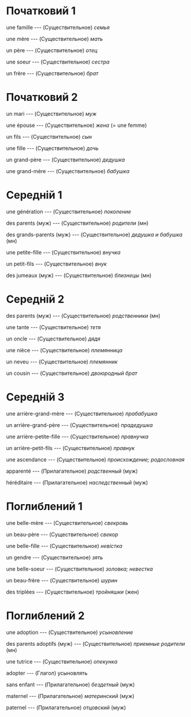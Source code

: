 # Початковий 1

une famille --- (Существительное)
*семья*



une mère --- (Существительное)
*мать*



un père --- (Существительное)
*отец*



une soeur --- (Существительное)
*сестра*



un frère --- (Существительное)
*брат*



# Початковий 2

un mari --- (Существительное)
*муж*



une épouse --- (Существительное)
*жена*
(= une femme)



un fils --- (Существительное)
*сын*



une fille --- (Существительное)
*дочь*



un grand-père --- (Существительное)
*дедушка*



une grand-mère --- (Существительное)
*бабушка*



# Середній 1

une génération --- (Существительное)
*поколение*



des parents (муж) --- (Существительное)
*родители*
(мн)



des grands-parents (муж) --- (Существительное)
*дедушка и бабушка*
(мн)



une petite-fille --- (Существительное)
*внучка*



un petit-fils --- (Существительное)
*внук*



des jumeaux (муж) --- (Существительное)
*близнецы*
(мн)



# Середній 2

des parents (муж) --- (Существительное)
*родственники*
(мн)



une tante --- (Существительное)
*тетя*



un oncle --- (Существительное)
*дядя*



une nièce --- (Существительное)
*племянница*



un neveu --- (Существительное)
*племянник*



un cousin --- (Существительное)
*двоюродный брат*



# Середній 3

une arrière-grand-mère --- (Существительное)
*прабабушка*



un arrière-grand-père --- (Существительное)
*прадедушка*



une arrière-petite-fille --- (Существительное)
*правнучка*



un arrière-petit-fils --- (Существительное)
*правнук*



une ascendance --- (Существительное)
*происхождение; родословная*



apparenté --- (Прилагательное)
*родственный*
(муж)



héréditaire --- (Прилагательное)
*наследственный*
(муж)



# Поглиблений 1

une belle-mère --- (Существительное)
*свекровь*



un beau-père --- (Существительное)
*свекор*



une belle-fille --- (Существительное)
*невістка*



un gendre --- (Существительное)
*зять*



une belle-soeur --- (Существительное)
*золовка; невестка*



un beau-frère --- (Существительное)
*шурин*



des triplées --- (Существительное)
*тройняшки*
(жен)



# Поглиблений 2

une adoption --- (Существительное)
*усыновление*



des parents adoptifs (муж) --- (Существительное)
*приемные родители*
(мн)



une tutrice --- (Существительное)
*опекунка*



adopter --- (Глагол)
усыновлять



sans enfant --- (Прилагательное)
*бездетный*
(муж)



maternel --- (Прилагательное)
*материнский*
(муж)



paternel --- (Прилагательное)
*отцовский*
(муж)